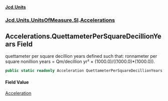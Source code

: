 #### [Jcd.Units](index.md 'index')
### [Jcd.Units.UnitsOfMeasure.SI](Jcd.Units.UnitsOfMeasure.SI.md 'Jcd.Units.UnitsOfMeasure.SI').[Accelerations](Accelerations.md 'Jcd.Units.UnitsOfMeasure.SI.Accelerations')

## Accelerations.QuettameterPerSquareDecillionYears Field

quettameter per square decillion years defined such that: ronnameter per square nonillion years = Qm/decillion yr² × (1000.0)/((1000.0)*(1000.0)).

```csharp
public static readonly Acceleration QuettameterPerSquareDecillionYears;
```

#### Field Value
[Acceleration](Acceleration.md 'Jcd.Units.UnitTypes.Acceleration')